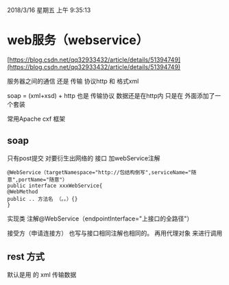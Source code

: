 2018/3/16 星期五 上午 9:35:13 

# web服务（webservice）

[https://blog.csdn.net/qq32933432/article/details/51394749](https://blog.csdn.net/qq32933432/article/details/51394749)

服务器之间的通信   还是  传输 协议http  和 格式xml

soap =  (xml+xsd)   + http     也是 传输协议   数据还是在http内  只是在 外面添加了一个套装

常用Apache cxf  框架  

## soap

只有post提交
对要衍生出网络的  接口  加webService注解

    @WebService（targetNamespace="http://包结构倒写",serviceName="随意",portName="随意"）
    public interface xxxWebService{
    @WebMethod
    public .. 方法名 （。。）{}
    }

实现类 注解@WebService（endpointInterface="上接口的全路径"）

接受方（申请连接方） 也写与接口相同注解也相同的。 再用代理对象 来进行调用

## rest 方式

 默认是用  的 xml 传输数据